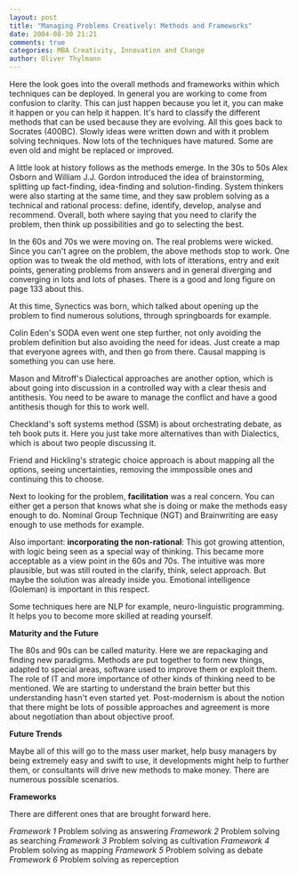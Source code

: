 ```yaml
---
layout: post
title: "Managing Problems Creatively: Methods and Frameworks"
date: 2004-08-30 21:21
comments: true
categories: MBA Creativity, Innovation and Change
author: Oliver Thylmann
---
```



Here the look goes into the overall methods and frameworks within which techniques can be deployed. In general you are working to come from confusion to clarity. This can just happen because you let it, you can make it happen or you can help it happen. It's hard to classify the different methods that can be used because they are evolving. All this goes back to Socrates (400BC). Slowly ideas were written down and with it problem solving techniques. Now lots of the techniques have matured. Some are even old and might be replaced or improved.





A little look at history follows as the methods emerge. In the 30s to 50s Alex Osborn and William J.J. Gordon introduced the idea of brainstorming, splitting up fact-finding, idea-finding and solution-finding. System thinkers were also starting at the same time, and they saw problem solving as a technical and rational process: define, identify, develop, analyse and recommend. Overall, both where saying that you need to clarify the problem, then think up possibilities and go to selecting the best. 

In the 60s and 70s we were moving on. The real problems were wicked. Since you can't agree on the problem, the above methods stop to work. One option was to tweak the old method, with lots of itterations, entry and exit points, generating problems from answers and in general diverging and converging in lots and lots of phases. There is a good and long figure on page 133 about this.

At this time, Synectics was born, which talked about opening up the problem to find numerous solutions, through springboards for example.  

Colin Eden's SODA even went one step further, not only avoiding the problem definition but also avoiding the need for ideas. Just create a map that everyone agrees with, and then go from there. Causal mapping is something you can use here. 

Mason and Mitroff's Dialectical approaches are another option, which is about going into discussion in a controlled way with a clear thesis and antithesis. You need to be aware to manage the conflict and have a good antithesis though for this to work well.

Checkland's soft systems method (SSM) is about orchestrating debate, as teh book puts it. Here you just take more alternatives than with Dialectics, which is about two people discussing it.

Friend and Hickling's strategic choice approach is about mapping all the options, seeing uncertainties, removing the immpossible ones and continuing this to choose. 

Next to looking for the problem, **facilitation** was a real concern. You can either get a person that knows what she is doing or make the methods easy enough to do. Nominal Group Technique (NGT) and Brainwriting are easy enough to use methods for example. 

Also important: **incorporating the non-rational**: This got growing attention, with logic being seen as a special way of thinking. This became more acceptable as a view point in the 60s and 70s. The intuitive was more plausible, but was still routed in the clarify, think, select approach. But maybe the solution was already inside you. Emotional intelligence (Goleman) is important in this respect.

Some techniques here are NLP for example, neuro-linguistic programming. It helps you to become more skilled at reading yourself. 

**Maturity and the Future**

The 80s and 90s can be called maturity. Here we are repackaging and finding new paradigms. Methods are put together to form new things, adapted to special areas, software used to improve them or exploit them. The role of IT and more importance of other kinds of thinking need to be mentioned. We are starting to understand the brain better but this understanding hasn't even started yet. Post-modernism is about the notion that there might be lots of possible approaches and agreement is more about negotiation than about objective proof. 

**Future Trends**

Maybe all of this will go to the mass user market, help busy managers by being extremely easy and swift to use, it developments might help to further them, or consultants will drive new methods to make money. There are numerous possible scenarios.

**Frameworks**

There are different ones that are brought forward here.

*Framework 1* Problem solving as answering
*Framework 2* Problem solving as searching
*Framework 3* Problem solving as cultivation
*Framework 4* Problem solving as mapping
*Framework 5* Problem solving as debate
*Framework 6* Problem solving as reperception

